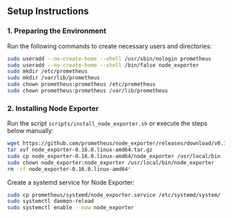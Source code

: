## Setup Instructions

### 1. Preparing the Environment

Run the following commands to create necessary users and directories:

```bash
sudo useradd --no-create-home --shell /usr/sbin/nologin prometheus
sudo useradd --no-create-home --shell /bin/false node_exporter
sudo mkdir /etc/prometheus
sudo mkdir /var/lib/prometheus
sudo chown prometheus:prometheus /etc/prometheus
sudo chown prometheus:prometheus /var/lib/prometheus
```
### 2. Installing Node Exporter

Run the script `scripts/install_node_exporter.sh` or execute the steps below manually:

```bash
wget https://github.com/prometheus/node_exporter/releases/download/v0.16.0/node_exporter-0.16.0.linux-amd64.tar.gz
tar xvf node_exporter-0.16.0.linux-amd64.tar.gz
sudo cp node_exporter-0.16.0.linux-amd64/node_exporter /usr/local/bin
sudo chown node_exporter:node_exporter /usr/local/bin/node_exporter
rm -rf node_exporter-0.16.0.linux-amd64*
```
Create a systemd service for Node Exporter:

```bash
sudo cp prometheus/systemd/node_exporter.service /etc/systemd/system/
sudo systemctl daemon-reload
sudo systemctl enable --now node_exporter
```
